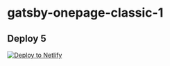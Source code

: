 # gatsby-onepage-classic-1

## Deploy 5

[![Deploy to Netlify](https://www.netlify.com/img/deploy/button.svg)](https://app.netlify.com/start/deploy?repository=https://github.com/natdanaiw08/gatsby-onepage-classic-1)
